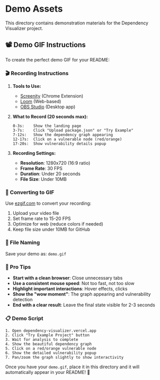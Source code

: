 # Demo Assets

This directory contains demonstration materials for the Dependency Visualizer project.

## 📽️ Demo GIF Instructions

To create the perfect demo GIF for your README:

### 🎬 Recording Instructions

1. **Tools to Use:**
   - [Screenity](https://chrome.google.com/webstore/detail/screenity-screen-recorder/kbbdabhdfibnancpjfhlkhafgdilcnji) (Chrome Extension)
   - [Loom](https://www.loom.com/) (Web-based)
   - [OBS Studio](https://obsproject.com/) (Desktop app)

2. **What to Record (20 seconds max):**
   ```
   0-3s:    Show the landing page
   3-7s:    Click "Upload package.json" or "Try Example"
   7-12s:   Show the dependency graph appearing
   12-17s:  Click on a vulnerable node (red/orange)
   17-20s:  Show vulnerability details popup
   ```

3. **Recording Settings:**
   - **Resolution**: 1280x720 (16:9 ratio)
   - **Frame Rate**: 30 FPS
   - **Duration**: Under 20 seconds
   - **File Size**: Under 10MB

### 🔧 Converting to GIF

Use [ezgif.com](https://ezgif.com/) to convert your recording:

1. Upload your video file
2. Set frame rate to 15-20 FPS
3. Optimize for web (reduce colors if needed)
4. Keep file size under 10MB for GitHub

### 📁 File Naming

Save your demo as: `demo.gif`

### 🎨 Pro Tips

- **Start with a clean browser**: Close unnecessary tabs
- **Use a consistent mouse speed**: Not too fast, not too slow
- **Highlight important interactions**: Hover effects, clicks
- **Show the "wow moment"**: The graph appearing and vulnerability detection
- **End with a clear result**: Leave the final state visible for 2-3 seconds

### 📋 Demo Script

```
1. Open dependency-visualizer.vercel.app
2. Click "Try Example Project" button
3. Wait for analysis to complete
4. Show the beautiful dependency graph
5. Click on a red/orange vulnerable node
6. Show the detailed vulnerability popup
7. Pan/zoom the graph slightly to show interactivity
```

Once you have your `demo.gif`, place it in this directory and it will automatically appear in your README! 🚀 